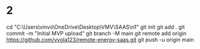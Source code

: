 # 2
cd "C:\Users\vinvo\OneDrive\Desktop\VMV\SAAS\n1"
git init
git add .
git commit -m "Initial MVP upload"
git branch -M main
git remote add origin https://github.com/vvola123/remote-energy-saas.git
git push -u origin main
